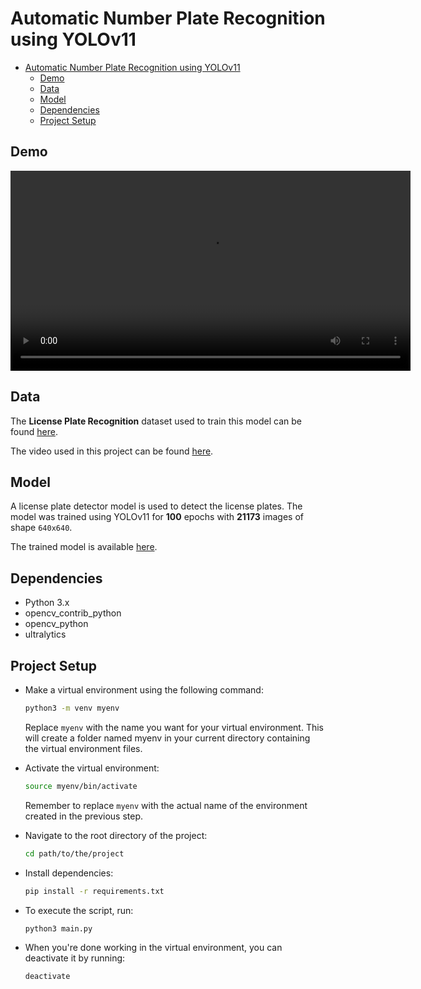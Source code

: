 # Automatic Number Plate Recognition using YOLOv11

- [Automatic Number Plate Recognition using YOLOv11](#automatic-number-plate-recognition-using-yolov11)
  - [Demo](#demo)
  - [Data](#data)
  - [Model](#model)
  - [Dependencies](#dependencies)
  - [Project Setup](#project-setup)

## Demo

<video width="640" controls>
  <source src="/data/output/annotated_traffic.mp4" type="video/mp4">
  Your browser does not support the video tag.
</video>

## Data

The **License Plate Recognition** dataset used to train this model can be found [here](https://universe.roboflow.com/roboflow-universe-projects/license-plate-recognition-rxg4e/dataset/4).

The video used in this project can be found [here](https://www.pexels.com/video/cars-are-driving-on-a-snowy-road-in-the-city-9487043/).

## Model

A license plate detector model is used to detect the license plates. The model was trained using YOLOv11 for **100** epochs with **21173** images of shape `640x640`.

The trained model is available [here](./models/license_plate_detector.pt).

## Dependencies

- Python 3.x
- opencv_contrib_python
- opencv_python
- ultralytics

## Project Setup

- Make a virtual environment using the following command:

  ```bash
  python3 -m venv myenv
  ```

  Replace `myenv` with the name you want for your virtual environment. This will create a folder named myenv in your current directory containing the virtual environment files.

- Activate the virtual environment:

  ```bash
  source myenv/bin/activate
  ```

  Remember to replace `myenv` with the actual name of the environment created in the previous step.

- Navigate to the root directory of the project:

  ```bash
  cd path/to/the/project
  ```

- Install dependencies:
  ```bash
  pip install -r requirements.txt
  ```
- To execute the script, run:

  ```bash
  python3 main.py
  ```

- When you're done working in the virtual environment, you can deactivate it by running:
  ```bash
  deactivate
  ```
